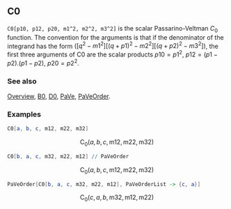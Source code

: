 ## C0

`C0[p10, p12, p20, m1^2, m2^2, m3^2]` is the scalar Passarino-Veltman $C_0$ function. The convention for the arguments is that if the denominator of the integrand has the form $([q^2-m1^2] [(q+p1)^2-m2^2] [(q+p2)^2-m3^2])$, the first three arguments of C0 are the scalar products $p10 = p1^2$, $p12 = (p1-p2).(p1-p2)$, $p20 = p2^2$.

### See also

[Overview](Extra/FeynCalc.md), [B0](B0.md), [D0](D0.md), [PaVe](PaVe.md), [PaVeOrder](PaVeOrder.md).

### Examples

```mathematica
C0[a, b, c, m12, m22, m32]
```

$$\text{C}_0(a,b,c,\text{m12},\text{m22},\text{m32})$$

```mathematica
C0[b, a, c, m32, m22, m12] // PaVeOrder
```

$$\text{C}_0(a,b,c,\text{m12},\text{m22},\text{m32})$$

```mathematica
PaVeOrder[C0[b, a, c, m32, m22, m12], PaVeOrderList -> {c, a}]
```

$$\text{C}_0(c,a,b,\text{m32},\text{m12},\text{m22})$$